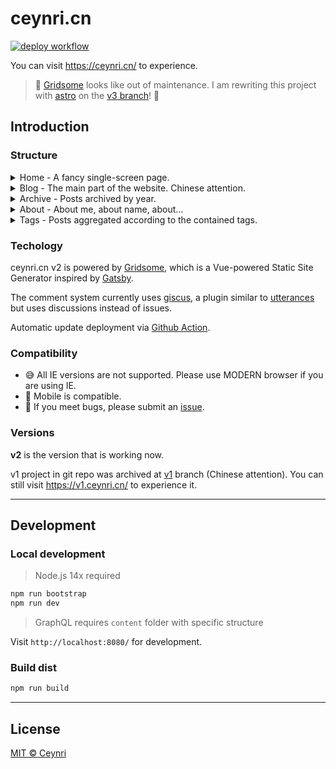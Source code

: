 # ceynri.cn

[![deploy workflow](https://github.com/ceynri/ceynri.cn/actions/workflows/deploy-website.yml/badge.svg)](https://github.com/ceynri/ceynri.cn/actions/workflows/deploy-website.yml)

You can visit <https://ceynri.cn/> to experience.

> 🚧 [Gridsome](https://github.com/Gridsome/Gridsome) looks like out of maintenance. I am rewriting this project with [astro](https://github.com/withastro/astro) on the [v3 branch](https://github.com/ceynri/ceynri.cn/tree/v3)! 🚀

## Introduction

### Structure

<details>
<summary>Home - A fancy single-screen page.</summary>

![Home](https://cdn.jsdelivr.net/gh/ceynri/assets@main/images/1624279447155-home.png)

Home logo and impression image add perspective effect for fun:

![perspective](https://cdn.jsdelivr.net/gh/ceynri/assets@main/images/1624284710324-move.gif)

</details>

<details>
<summary>Blog - The main part of the website. Chinese attention.</summary>

![Blog](https://cdn.jsdelivr.net/gh/ceynri/assets@main/images/1624279421290-blog.png)

</details>

<details>
<summary>Archive - Posts archived by year.</summary>

![archive](https://cdn.jsdelivr.net/gh/ceynri/assets@main/images/1624279909009-archive.png)

</details>

<details>
<summary>About - About me, about name, about...</summary>

![about](https://cdn.jsdelivr.net/gh/ceynri/assets@main/images/1624279861902-about.png)

</details>

<details>
<summary>Tags - Posts aggregated according to the contained tags.</summary>

![tag](https://cdn.jsdelivr.net/gh/ceynri/assets@main/images/1624279924010-tag.png)

</details>

### Techology

ceynri.cn v2 is powered by [Gridsome](https://gridsome.org), which is a Vue-powered Static Site Generator inspired by [Gatsby](https://www.gatsbyjs.com/).

The comment system currently uses [giscus](https://github.com/laymonage/giscus), a plugin similar to [utterances](https://github.com/utterance/utterances) but uses discussions instead of issues.

Automatic update deployment via [Github Action](https://github.com/ceynri/ceynri.cn/actions).

### Compatibility

- 😅 All IE versions are not supported. Please use MODERN browser if you are using IE.
- 📱 Mobile is compatible.
- 🙏 If you meet bugs, please submit an [issue](https://github.com/ceynri/ceynri.cn/issues).

### Versions

**v2** is the version that is working now.

v1 project in git repo was archived at [v1](https://github.com/ceynri/ceynri.cn/tree/v1) branch (Chinese attention). You can still visit <https://v1.ceynri.cn/> to experience it.

---

## Development

### Local development

> Node.js 14x required

```sh
npm run bootstrap
npm run dev
```

> GraphQL requires `content` folder with specific structure

Visit `http://localhost:8080/` for development.

### Build dist

```sh
npm run build
```

---

## License

[MIT © Ceynri](./LICENSE)
